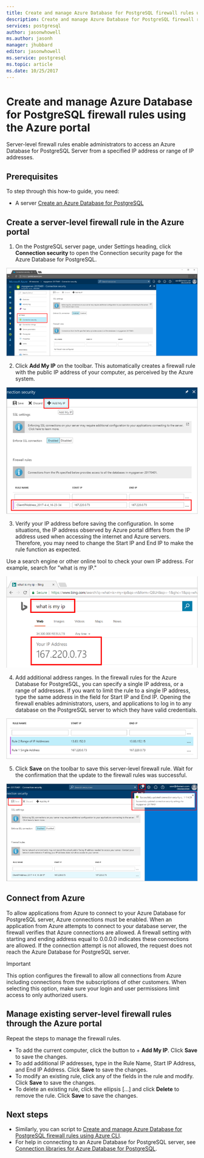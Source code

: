 ```yaml
---
title: Create and manage Azure Database for PostgreSQL firewall rules using the Azure portal | Microsoft Docs
description: Create and manage Azure Database for PostgreSQL firewall rules using the Azure portal
services: postgresql
author: jasonwhowell
ms.author: jasonh
manager: jhubbard
editor: jasonwhowell
ms.service: postgresql
ms.topic: article
ms.date: 10/25/2017
---
```

# Create and manage Azure Database for PostgreSQL firewall rules using the Azure portal
Server-level firewall rules enable administrators to access an Azure Database for PostgreSQL Server from a specified IP address or range of IP addresses. 

## Prerequisites
To step through this how-to guide, you need:
- A server [Create an Azure Database for PostgreSQL](quickstart-create-server-database-portal.md)

## Create a server-level firewall rule in the Azure portal
1. On the PostgreSQL server page, under Settings heading, click **Connection security** to open the Connection security page for the Azure Database for PostgreSQL.

  ![Azure portal - click Connection Security](./media/howto-manage-firewall-using-portal/1-connection-security.png)

2. Click **Add My IP** on the toolbar. This automatically creates a firewall rule with the public IP address of your computer, as perceived by the Azure system.

  ![Azure portal - click Add My IP](./media/howto-manage-firewall-using-portal/2-add-my-ip.png)

3. Verify your IP address before saving the configuration. In some situations, the IP address observed by Azure portal differs from the IP address used when accessing the internet and Azure servers. Therefore, you may need to change the Start IP and End IP to make the rule function as expected.

Use a search engine or other online tool to check your own IP address. For example, search for "what is my IP."

  ![Bing search for What is my IP](./media/howto-manage-firewall-using-portal/3-what-is-my-ip.png)

4. Add additional address ranges. In the firewall rules for the Azure Database for PostgreSQL, you can specify a single IP address, or a range of addresses. If you want to limit the rule to a single IP address, type the same address in the field for Start IP and End IP. Opening the firewall enables administrators, users, and applications to log in to any database on the PostgreSQL server to which they have valid credentials.

  ![Azure portal - firewall rules ](./media/howto-manage-firewall-using-portal/4-specify-addresses.png)

5. Click **Save** on the toolbar to save this server-level firewall rule. Wait for the confirmation that the update to the firewall rules was successful.

  ![Azure portal - click Save](./media/howto-manage-firewall-using-portal/5-save-firewall-rule.png)

## Connect from Azure
To allow applications from Azure to connect to your Azure Database for PostgreSQL server, Azure connections must be enabled. When an application from Azure attempts to connect to your database server, the firewall verifies that Azure connections are allowed. A firewall setting with starting and ending address equal to 0.0.0.0 indicates these connections are allowed. If the connection attempt is not allowed, the request does not reach the Azure Database for PostgreSQL server.

> [!IMPORTANT]
> This option configures the firewall to allow all connections from Azure including connections from the subscriptions of other customers. When selecting this option, make sure your login and user permissions limit access to only authorized users.
> 

## Manage existing server-level firewall rules through the Azure portal
Repeat the steps to manage the firewall rules.
* To add the current computer, click the button to + **Add My IP**. Click **Save** to save the changes.
* To add additional IP addresses, type in the Rule Name, Start IP Address, and End IP Address. Click **Save** to save the changes.
* To modify an existing rule, click any of the fields in the rule and modify. Click **Save** to save the changes.
* To delete an existing rule, click the ellipsis […] and click **Delete** to remove the rule. Click **Save** to save the changes.

## Next steps
- Similarly, you can script to [Create and manage Azure Database for PostgreSQL firewall rules using Azure CLI](howto-manage-firewall-using-cli.md).
- For help in connecting to an Azure Database for PostgreSQL server, see [Connection libraries for Azure Database for PostgreSQL](concepts-connection-libraries.md).
